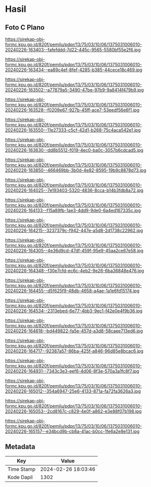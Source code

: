 # Hasil

## Foto C Plano

https://sirekap-obj-formc.kpu.go.id/820f/pemilu/pdpr/13/75/03/10/06/1375031006010-20240226-163403--fafefddd-7d22-445c-9565-5580bf55e2f6.jpg

https://sirekap-obj-formc.kpu.go.id/820f/pemilu/pdpr/13/75/03/10/06/1375031006010-20240226-163434--ea89c4ef-8fef-4285-b385-44cece18c469.jpg

https://sirekap-obj-formc.kpu.go.id/820f/pemilu/pdpr/13/75/03/10/06/1375031006010-20240226-163502--a77879a5-3490-47be-97b9-9a8414f479b9.jpg

https://sirekap-obj-formc.kpu.go.id/820f/pemilu/pdpr/13/75/03/10/06/1375031006010-20240226-163528--f0209e67-927b-45ff-ace7-53eedf56e6f1.jpg

https://sirekap-obj-formc.kpu.go.id/820f/pemilu/pdpr/13/75/03/10/06/1375031006010-20240226-163550--11e27333-c5cf-42d1-b268-75c4aca542e1.jpg

https://sirekap-obj-formc.kpu.go.id/820f/pemilu/pdpr/13/75/03/10/06/1375031006010-20240226-163630--dd8b5512-f019-4ec0-ba0c-3057b6cdcad5.jpg

https://sirekap-obj-formc.kpu.go.id/820f/pemilu/pdpr/13/75/03/10/06/1375031006010-20240226-163850--466469bb-3b0d-4e82-8595-19b9c8878d73.jpg

https://sirekap-obj-formc.kpu.go.id/820f/pemilu/pdpr/13/75/03/10/06/1375031006010-20240226-164025--7e193403-5320-4836-8cca-b14b3fdb8a72.jpg

https://sirekap-obj-formc.kpu.go.id/820f/pemilu/pdpr/13/75/03/10/06/1375031006010-20240226-164133--f15a89fb-1ae3-4dd9-9de0-6a4ed167335c.jpg

https://sirekap-obj-formc.kpu.go.id/820f/pemilu/pdpr/13/75/03/10/06/1375031006010-20240226-164215--3237379c-f942-447e-a5d8-2d1738c22962.jpg

https://sirekap-obj-formc.kpu.go.id/820f/pemilu/pdpr/13/75/03/10/06/1375031006010-20240226-164305--4e36d9cd-47df-459f-95e9-45aa2ce67e58.jpg

https://sirekap-obj-formc.kpu.go.id/820f/pemilu/pdpr/13/75/03/10/06/1375031006010-20240226-164348--f30e7cfd-ec6c-4eb2-9e26-6ba36848e476.jpg

https://sirekap-obj-formc.kpu.go.id/820f/pemilu/pdpr/13/75/03/10/06/1375031006010-20240226-164455--d5f625f9-48db-4658-a4ae-1a1e6fd15174.jpg

https://sirekap-obj-formc.kpu.go.id/820f/pemilu/pdpr/13/75/03/10/06/1375031006010-20240226-164534--2313ebed-6e77-4bb3-9ec1-f42e0e4f9b36.jpg

https://sirekap-obj-formc.kpu.go.id/820f/pemilu/pdpr/13/75/03/10/06/1375031006010-20240226-164618--bd449822-fa5e-457d-a3d8-58caee713ed6.jpg

https://sirekap-obj-formc.kpu.go.id/820f/pemilu/pdpr/13/75/03/10/06/1375031006010-20240226-164717--92387a57-86ba-425f-a846-96d85e8bcac6.jpg

https://sirekap-obj-formc.kpu.go.id/820f/pemilu/pdpr/13/75/03/10/06/1375031006010-20240226-164931--7343c3e3-eef6-4d06-8f3e-570a3a1fc8f7.jpg

https://sirekap-obj-formc.kpu.go.id/820f/pemilu/pdpr/13/75/03/10/06/1375031006010-20240226-165012--354a6947-25e6-4133-871a-fa72fa3626a3.jpg

https://sirekap-obj-formc.kpu.go.id/820f/pemilu/pdpr/13/75/03/10/06/1375031006010-20240226-165053--2cd8167c-c829-4e0f-a862-e3e88f07b198.jpg

https://sirekap-obj-formc.kpu.go.id/820f/pemilu/pdpr/13/75/03/10/06/1375031006010-20240226-165157--e34bcd9b-cb8a-41ac-b0cc-1fe6a2e8e131.jpg


## Metadata

| Key        | Value               |
| ---------- | ------------------- |
| Time Stamp | 2024-02-26 18:03:46 |
| Kode Dapil | 1302                |



